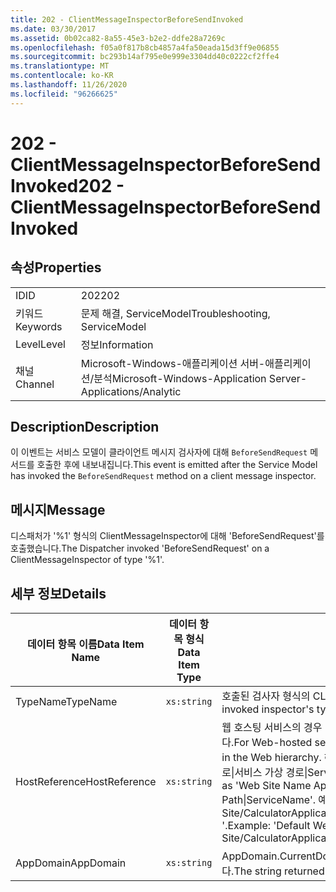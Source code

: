 ```yaml
---
title: 202 - ClientMessageInspectorBeforeSendInvoked
ms.date: 03/30/2017
ms.assetid: 0b02ca82-8a55-45e3-b2e2-ddfe28a7269c
ms.openlocfilehash: f05a0f817b8cb4857a4fa50eada15d3ff9e06855
ms.sourcegitcommit: bc293b14af795e0e999e3304dd40c0222cf2ffe4
ms.translationtype: MT
ms.contentlocale: ko-KR
ms.lasthandoff: 11/26/2020
ms.locfileid: "96266625"
---
```

# <a name="202---clientmessageinspectorbeforesendinvoked"></a><span data-ttu-id="4842f-102">202 - ClientMessageInspectorBeforeSendInvoked</span><span class="sxs-lookup"><span data-stu-id="4842f-102">202 - ClientMessageInspectorBeforeSendInvoked</span></span>

## <a name="properties"></a><span data-ttu-id="4842f-103">속성</span><span class="sxs-lookup"><span data-stu-id="4842f-103">Properties</span></span>  
  
|||  
|-|-|  
|<span data-ttu-id="4842f-104">ID</span><span class="sxs-lookup"><span data-stu-id="4842f-104">ID</span></span>|<span data-ttu-id="4842f-105">202</span><span class="sxs-lookup"><span data-stu-id="4842f-105">202</span></span>|  
|<span data-ttu-id="4842f-106">키워드</span><span class="sxs-lookup"><span data-stu-id="4842f-106">Keywords</span></span>|<span data-ttu-id="4842f-107">문제 해결, ServiceModel</span><span class="sxs-lookup"><span data-stu-id="4842f-107">Troubleshooting, ServiceModel</span></span>|  
|<span data-ttu-id="4842f-108">Level</span><span class="sxs-lookup"><span data-stu-id="4842f-108">Level</span></span>|<span data-ttu-id="4842f-109">정보</span><span class="sxs-lookup"><span data-stu-id="4842f-109">Information</span></span>|  
|<span data-ttu-id="4842f-110">채널</span><span class="sxs-lookup"><span data-stu-id="4842f-110">Channel</span></span>|<span data-ttu-id="4842f-111">Microsoft-Windows-애플리케이션 서버-애플리케이션/분석</span><span class="sxs-lookup"><span data-stu-id="4842f-111">Microsoft-Windows-Application Server-Applications/Analytic</span></span>|  
  
## <a name="description"></a><span data-ttu-id="4842f-112">Description</span><span class="sxs-lookup"><span data-stu-id="4842f-112">Description</span></span>  

 <span data-ttu-id="4842f-113">이 이벤트는 서비스 모델이 클라이언트 메시지 검사자에 대해 `BeforeSendRequest` 메서드를 호출한 후에 내보내집니다.</span><span class="sxs-lookup"><span data-stu-id="4842f-113">This event is emitted after the Service Model has invoked the `BeforeSendRequest` method on a client message inspector.</span></span>  
  
## <a name="message"></a><span data-ttu-id="4842f-114">메시지</span><span class="sxs-lookup"><span data-stu-id="4842f-114">Message</span></span>  

 <span data-ttu-id="4842f-115">디스패처가 '%1' 형식의 ClientMessageInspector에 대해 'BeforeSendRequest'를 호출했습니다.</span><span class="sxs-lookup"><span data-stu-id="4842f-115">The Dispatcher invoked 'BeforeSendRequest' on a ClientMessageInspector of type  '%1'.</span></span>  
  
## <a name="details"></a><span data-ttu-id="4842f-116">세부 정보</span><span class="sxs-lookup"><span data-stu-id="4842f-116">Details</span></span>  
  
|<span data-ttu-id="4842f-117">데이터 항목 이름</span><span class="sxs-lookup"><span data-stu-id="4842f-117">Data Item Name</span></span>|<span data-ttu-id="4842f-118">데이터 항목 형식</span><span class="sxs-lookup"><span data-stu-id="4842f-118">Data Item Type</span></span>|<span data-ttu-id="4842f-119">Description</span><span class="sxs-lookup"><span data-stu-id="4842f-119">Description</span></span>|  
|--------------------|--------------------|-----------------|  
|<span data-ttu-id="4842f-120">TypeName</span><span class="sxs-lookup"><span data-stu-id="4842f-120">TypeName</span></span>|`xs:string`|<span data-ttu-id="4842f-121">호출된 검사자 형식의 CLR FullName입니다.</span><span class="sxs-lookup"><span data-stu-id="4842f-121">The CLR FullName of the invoked inspector's type.</span></span>|  
|<span data-ttu-id="4842f-122">HostReference</span><span class="sxs-lookup"><span data-stu-id="4842f-122">HostReference</span></span>|`xs:string`|<span data-ttu-id="4842f-123">웹 호스팅 서비스의 경우 이 필드는 웹 계층의 서비스를 고유하게 식별합니다.</span><span class="sxs-lookup"><span data-stu-id="4842f-123">For Web-hosted services, this field uniquely identifies the service in the Web hierarchy.</span></span> <span data-ttu-id="4842f-124">해당 형식은 ' 웹 사이트 이름 응용 프로그램 가상 경로&#124;서비스 가상 경로&#124;ServiceName '으로 정의 됩니다.</span><span class="sxs-lookup"><span data-stu-id="4842f-124">Its format is defined as 'Web Site Name Application Virtual Path&#124;Service Virtual Path&#124;ServiceName'.</span></span> <span data-ttu-id="4842f-125">예: ' Default Web Site/CalculatorApplication&#124;/CalculatorService.svc&#124;CalculatorService '.</span><span class="sxs-lookup"><span data-stu-id="4842f-125">Example: 'Default Web Site/CalculatorApplication&#124;/CalculatorService.svc&#124;CalculatorService'.</span></span>|  
|<span data-ttu-id="4842f-126">AppDomain</span><span class="sxs-lookup"><span data-stu-id="4842f-126">AppDomain</span></span>|`xs:string`|<span data-ttu-id="4842f-127">AppDomain.CurrentDomain.FriendlyName에서 반환되는 문자열입니다.</span><span class="sxs-lookup"><span data-stu-id="4842f-127">The string returned by AppDomain.CurrentDomain.FriendlyName.</span></span>|

